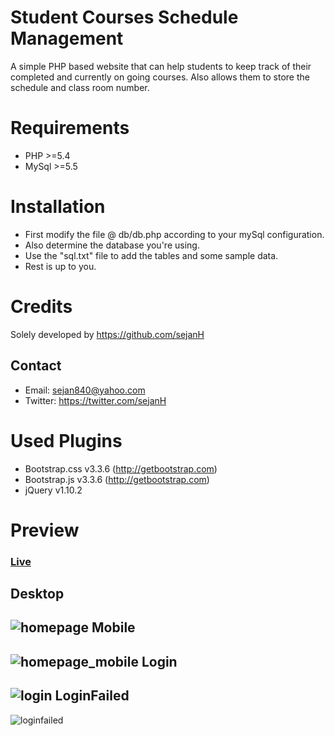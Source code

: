 Student Courses Schedule Management
===================================
A simple PHP based website that can help students to keep track of their completed and currently on going courses.
Also allows them to store the schedule and class room number.

Requirements
============
* PHP >=5.4
* MySql >=5.5

Installation
============
* First modify the file @ db/db.php according to your mySql configuration.
* Also determine the database you're using.
* Use the "sql.txt" file to add the tables and some sample data.
* Rest is up to you.


Credits
=======
Solely developed by https://github.com/sejanH

Contact
-------
- Email: sejan840@yahoo.com
- Twitter: https://twitter.com/sejanH


Used Plugins
============
- Bootstrap.css v3.3.6 (http://getbootstrap.com)
- Bootstrap.js v3.3.6 (http://getbootstrap.com)
- jQuery v1.10.2


Preview
=======
### [Live](http://stdcm.sejan.xyz)

Desktop
-------
![homepage](https://cloud.githubusercontent.com/assets/16546092/21073659/1b50f8bc-bf0f-11e6-80fa-83697a12abf4.jpg)
Mobile
------
![homepage_mobile](https://cloud.githubusercontent.com/assets/16546092/21073660/1b511126-bf0f-11e6-8d7f-9ce20420b94b.jpg)
Login
-----
![login](https://cloud.githubusercontent.com/assets/16546092/21073661/1b52e2c6-bf0f-11e6-8cbd-fe16fc72afc8.jpg)
LoginFailed
-----------
![loginfailed](https://cloud.githubusercontent.com/assets/16546092/21073662/1b5418c6-bf0f-11e6-8964-9d83b68da8f6.jpg)

